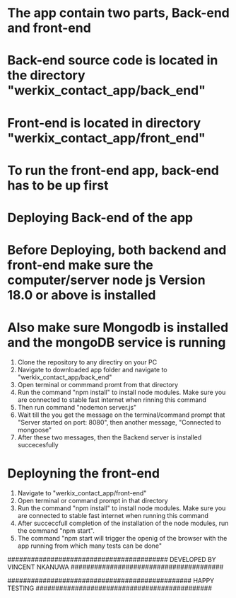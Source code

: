 # The app contain two parts, Back-end and front-end
# Back-end source code is located in the directory "werkix_contact_app/back_end"
# Front-end is located in directory "werkix_contact_app/front_end"
# To run the front-end app, back-end has to be up first 

# Deploying Back-end of the app
# Before Deploying, both backend and front-end make sure the computer/server node js Version 18.0 or above is installed
# Also make sure Mongodb is installed and the mongoDB service is running 
1. Clone the repository to any directiry on your PC
2. Navigate to downloaded app folder and navigate to "werkix_contact_app/back_end"
3. Open terminal or commmand promt from that directory
3. Run the command "npm install" to install node modules. Make sure you are connected to stable fast internet when rinning this command
4. Then run command "nodemon server.js"
5. Wait till the you get the message on the terminal/command prompt that "Server started on port: 8080", then another message, "Connected to mongoose"
6. After these two messages, then the Backend server is installed succecesfully

# Deployning the front-end
1. Navigate to "werkix_contact_app/front-end"
2. Open terminal or command prompt in that directory
3. Run the command "npm install" to install node modules. Make sure you are connected to stable fast internet when running this command
4. After succeccfull completion of the installation of the node modules, run the command "npm start".
5. The command "npm start will trigger the openig of the browser with the app running from which many tests can be done"

######################################### DEVELOPED BY VINCENT NKANUWA #######################################

###############################################  HAPPY TESTING   #############################################
